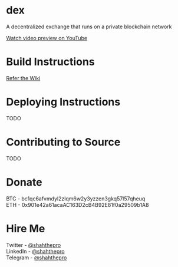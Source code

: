 # dex
A decentralized exchange that runs on a private blockchain network

[Watch video preview on YouTube](https://www.youtube.com/watch?v=oqIiRlr7veA)

# Build Instructions
[Refer the Wiki](https://github.com/shahthepro/dex/wiki/Build-Instructions)

# Deploying Instructions
TODO

# Contributing to Source
TODO

# Donate
BTC - bc1qc6afvmdyl2zlqm6w2y3yzzen3gkq57l57qheuq  
ETH - 0x901e42a61acaAC163D2cB4B92E81f0a29509b1A8

# Hire Me
Twitter - [@shahthepro](http://twitter.com/shahthepro)  
LinkedIn - [@shahthepro](https://www.linkedin.com/in/shahthepro/)  
Telegram - [@shahthepro](https://web.telegram.org/#/im?p=@shahthepro)
